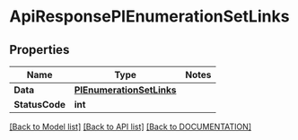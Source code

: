 # ApiResponsePIEnumerationSetLinks

## Properties
Name | Type | Notes
------------ | ------------- | -------------
**Data** | **[**PIEnumerationSetLinks**](../Model/PIEnumerationSetLinks.md)**
**StatusCode** | **int**

[[Back to Model list]](../../DOCUMENTATION.md#documentation-for-models) [[Back to API list]](../../DOCUMENTATION.md#documentation-for-api-endpoints) [[Back to DOCUMENTATION]](../../DOCUMENTATION.md)
